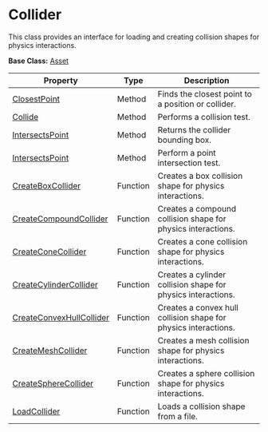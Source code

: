 # Collider

This class provides an interface for loading and creating collision shapes for physics interactions.

**Base Class:** [Asset](CPP_Asset.md)

| Property | Type | Description |
| ----- | ----- | ----- |
| [ClosestPoint](API_Collider_ClosestPoint_FP.md) | Method | Finds the closest point to a position or collider. |
| [Collide](API_Collider_Collide_FP.md) | Method | Performs a collision test. |
| [IntersectsPoint](API_Collider_GetBounds_FP.md) | Method | Returns the collider bounding box. |
| [IntersectsPoint](API_Collider_IntersectsPoint_FP.md) | Method | Perform a point intersection test. |
| [CreateBoxCollider](CPP_CreateCollisionBox_FP.md) | Function | Creates a box collision shape for physics interactions. |
| [CreateCompoundCollider](CPP_CreateCollisionCompound.md) | Function | Creates a compound collision shape for physics interactions. |
| [CreateConeCollider](CPP_CreateCollisionCone_FP.md) | Function | Creates a cone collision shape for physics interactions. |
| [CreateCylinderCollider](CPP_CreateCollisionCylinder_32f.md) | Function | Creates a cylinder collision shape for physics interactions. |
| [CreateConvexHullCollider](CPP_CreateCollisionConvexHull.md) | Function | Creates a convex hull collision shape for physics interactions. |
| [CreateMeshCollider](CPP_CreateCollisionMesh.md) | Function | Creates a mesh collision shape for physics interactions. |
| [CreateSphereCollider](CPP_CreateCollisionSphere_32f.md) | Function | Creates a sphere collision shape for physics interactions. |
| [LoadCollider](CPP_LoadCollision.md) | Function | Loads a collision shape from a file. |

